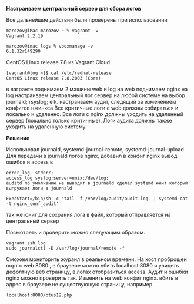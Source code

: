 **Настраиваем центральный сервер для сбора логов**

Все дальнейшие действия были проверены при использовании
```
marozov@iMac-marozov ~ % vagrant -v
Vagrant 2.2.19
```
```
marozov@imac logs % vboxmanage -v
6.1.32r149290
```
CentOS Linux release 7.8 из Vagrant Cloud
```
[vagrant@log ~]$ cat /etc/redhat-release
CentOS Linux release 7.8.2003 (Core)
```

в вагранте поднимаем 2 машины web и log
на web поднимаем nginx
на log настраиваем центральный лог сервер на любой системе на выбор
journald;
rsyslog;
elk.
настраиваем аудит, следящий за изменением конфигов нжинкса
Все критичные логи с web должны собираться и локально и удаленно. 
Все логи с nginx должны уходить на удаленный сервер (локально только критичные). 
Логи аудита должны также уходить на удаленную систему.

**Решение**

Использовал journald, systemd-journal-remote, systemd-journal-upload Для передачи в journald логов nginx, добавил в конфиг nginx вывод ошибок и access в
```
error_log  stderr;
access_log syslog:server=unix:/dev/log;
auditd по умолчанию не выводит в journald сделал systemd юнит который выгружает логи в journald
```

```
ExecStart=/bin/sh -c 'tail -f /var/log/audit/audit.log  | systemd-cat -t nginx_conf_audit'
```
так же юнит для сохрания лога в файл, который отправляется на центральный сервер

Посмотреть и проверить можно следующим образом.
```
vagrant ssh log
sudo journalctl -D /var/log/journal/remote -f
```
Сможем мониторить журанл в реальном времени. На хост проброщен порт с web 8080 , в браузере можно вбить localhost:8080 и увидеть дефолтную веб страницу, в логах отобразиться access. Аудит и ошибки nginx можно проверить так. Изменить на web конфиг nginx. вбить в адрес в браузере не существующую страницу, например

```
localhost:8080/otus12.php
```
